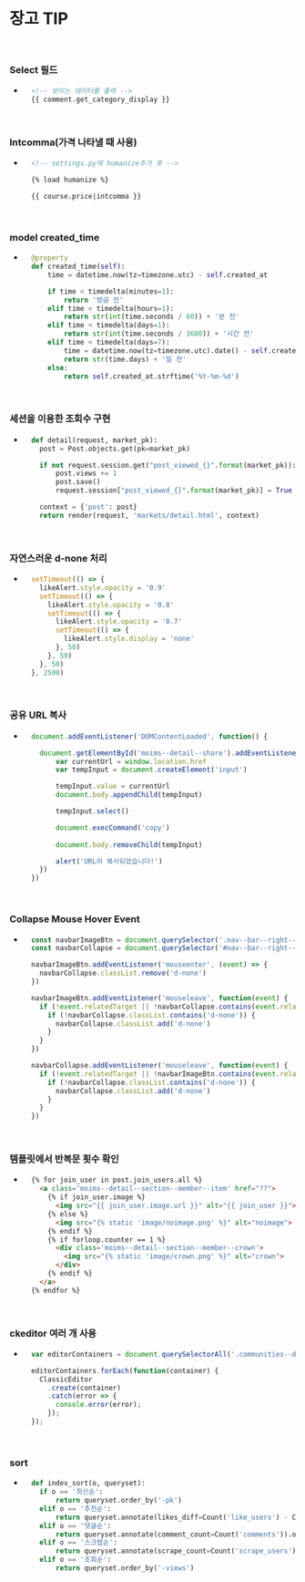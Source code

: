 # 장고 TIP

<br/>

### Select 필드
- ```html
    <!-- 보이는 데이터를 출력 -->
    {{ comment.get_category_display }}
  ```

<br/>

### Intcomma(가격 나타낼 때 사용)
- ```html
    <!-- settings.py에 humanize추가 후 -->

    {% load humanize %}

    {{ course.price|intcomma }}
  ```

<br/>

### model created_time
- ```python
    @property
    def created_time(self):
        time = datetime.now(tz=timezone.utc) - self.created_at

        if time < timedelta(minutes=1):
            return '방금 전'
        elif time < timedelta(hours=1):
            return str(int(time.seconds / 60)) + '분 전'
        elif time < timedelta(days=1):
            return str(int(time.seconds / 3600)) + '시간 전'
        elif time < timedelta(days=7):
            time = datetime.now(tz=timezone.utc).date() - self.created_at.date()
            return str(time.days) + '일 전'
        else:
            return self.created_at.strftime('%Y-%m-%d')
  ```

<br/>

### 세션을 이용한 조회수 구현
- ```python
    def detail(request, market_pk):
      post = Post.objects.get(pk=market_pk)

      if not request.session.get("post_viewed_{}".format(market_pk)):
          post.views += 1
          post.save()
          request.session["post_viewed_{}".format(market_pk)] = True

      context = {'post': post}
      return render(request, 'markets/detail.html', context)
  ```

<br/>

### 자연스러운 d-none 처리
- ```javascript
    setTimeout(() => {
      likeAlert.style.opacity = '0.9'
      setTimeout(() => {
        likeAlert.style.opacity = '0.8'
        setTimeout(() => {
          likeAlert.style.opacity = '0.7'
          setTimeout(() => {
            likeAlert.style.display = 'none'
          }, 50)
        }, 50)
      }, 50)
    }, 2500)
  ```

<br/>

### 공유 URL 복사
- ```javascript
    document.addEventListener('DOMContentLoaded', function() {

      document.getElementById('moims--detail--share').addEventListener('click', function() {
          var currentUrl = window.location.href
          var tempInput = document.createElement('input')

          tempInput.value = currentUrl
          document.body.appendChild(tempInput)

          tempInput.select()

          document.execCommand('copy')
    
          document.body.removeChild(tempInput)

          alert('URL이 복사되었습니다!')
      })
    })
  ```

<br/>

### Collapse Mouse Hover Event
- ```javascript
    const navbarImageBtn = document.querySelector('.nav--bar--right--image')
    const navbarCollapse = document.querySelector('#nav--bar--right--collapse')

    navbarImageBtn.addEventListener('mouseenter', (event) => {
      navbarCollapse.classList.remove('d-none')
    })

    navbarImageBtn.addEventListener('mouseleave', function(event) {
      if (!event.relatedTarget || !navbarCollapse.contains(event.relatedTarget)) {
        if (!navbarCollapse.classList.contains('d-none')) {
          navbarCollapse.classList.add('d-none')
        }
      }
    })

    navbarCollapse.addEventListener('mouseleave', function(event) {
      if (!event.relatedTarget || !navbarImageBtn.contains(event.relatedTarget)) {
        if (!navbarCollapse.classList.contains('d-none')) {
          navbarCollapse.classList.add('d-none')
        }
      }
    })
  ```

<br/>

### 템플릿에서 반복문 횟수 확인
- ```html
    {% for join_user in post.join_users.all %}
      <a class='moims--detail--section--member--item' href="??">
        {% if join_user.image %}
          <img src="{{ join_user.image.url }}" alt="{{ join_user }}">
        {% else %}
          <img src="{% static 'image/noimage.png' %}" alt="noimage">
        {% endif %}
        {% if forloop.counter == 1 %}
          <div class='moims--detail--section--member--crown'>
            <img src="{% static 'image/crown.png' %}" alt="crown">
          </div>
        {% endif %}
      </a>
    {% endfor %}
  ```

<br/>

### ckeditor 여러 개 사용
- ```javascript
    var editorContainers = document.querySelectorAll('.communities--detail--section--commentitem .comment-ckeditor');

    editorContainers.forEach(function(container) {
      ClassicEditor
        .create(container)
        .catch(error => {
          console.error(error);
        });
    });
  ```

<br/>

### sort
- ```python
    def index_sort(o, queryset):
      if o == '최신순':
          return queryset.order_by('-pk')
      elif o == '추천순':
          return queryset.annotate(likes_diff=Count('like_users') - Count('dislike_users')).order_by('-likes_diff')
      elif o == '댓글순':
          return queryset.annotate(comment_count=Count('comments')).order_by('-comment_count')
      elif o == '스크랩순':
          return queryset.annotate(scrape_count=Count('scrape_users')).order_by('-scrape_count')
      elif o == '조회순':
          return queryset.order_by('-views')
  ```